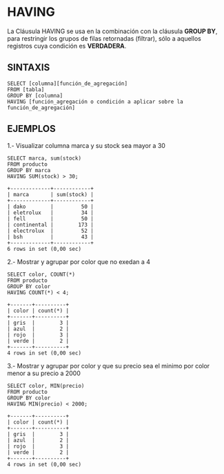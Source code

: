 # HAVING

La Cláusula HAVING se usa en la combinación con la cláusula **GROUP BY**, para restringir los grupos de filas retornadas (filtrar), sólo a aquellos registros cuya condición es **VERDADERA**.

## SINTAXIS

    SELECT [columna][función_de_agregación]
    FROM [tabla]
    GROUP BY [columna]
    HAVING [función_agregación o condición a aplicar sobre la función_de_agregación]

## EJEMPLOS

1.- Visualizar columna marca y su stock sea mayor a 30

    SELECT marca, sum(stock)
    FROM producto
    GROUP BY marca
    HAVING SUM(stock) > 30;

    +-------------+------------+
    | marca       | sum(stock) |
    +-------------+------------+
    | dako        |         50 |
    | eletrolux   |         34 |
    | fell        |         50 |
    | continental |        173 |
    | electrolux  |         52 |
    | bsh         |         43 |
    +-------------+------------+
    6 rows in set (0,00 sec)

2.- Mostrar y agrupar por color que no exedan a 4

    SELECT color, COUNT(*)
    FROM producto
    GROUP BY color
    HAVING COUNT(*) < 4;

    +-------+----------+
    | color | count(*) |
    +-------+----------+
    | gris  |        3 |
    | azul  |        2 |
    | rojo  |        3 |
    | verde |        2 |
    +-------+----------+
    4 rows in set (0,00 sec)

3.- Mostrar y agrupar por color y que su precio sea el minimo por color menor a su precio a 2000

    SELECT color, MIN(precio)
    FROM producto
    GROUP BY color
    HAVING MIN(precio) < 2000;

    +-------+----------+
    | color | count(*) |
    +-------+----------+
    | gris  |        3 |
    | azul  |        2 |
    | rojo  |        3 |
    | verde |        2 |
    +-------+----------+
    4 rows in set (0,00 sec)

